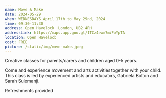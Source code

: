 ```yaml
---
name: Move & Make
date: 2024-05-29
when: WEDNESDAYS April 17th to May 29nd, 2024
time: 09:30-11:30
address: Open Havelock, London, UB2 4RH
addressLink: https://maps.app.goo.gl/1TCz4ewm7mVFoYpTA
location: Open Havelock
cost: FREE
picture: /static/img/move-make.jpeg
---
```

Creative classes for parents/carers and children aged 0-5 years.

Come and experience movement and arts activities together with your child. This class is led by experienced artists and educators, Gabriela Bolton and Sarah Sulemanji.

Refreshments provided

